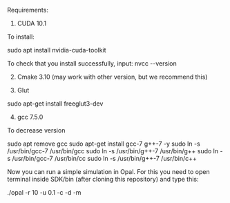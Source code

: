 Requirements:

1. CUDA 10.1 

To install:

sudo apt install nvidia-cuda-toolkit

To check that you install successfully, input:
nvcc --version

2. Cmake 3.10 (may work with other version, but we recommend this)

3. Glut

sudo apt-get install freeglut3-dev

4. gcc 7.5.0

To decrease version

sudo apt remove gcc
sudo apt-get install gcc-7 g++-7 -y
sudo ln -s /usr/bin/gcc-7 /usr/bin/gcc
sudo ln -s /usr/bin/g++-7 /usr/bin/g++
sudo ln -s /usr/bin/gcc-7 /usr/bin/cc
sudo ln -s /usr/bin/g++-7 /usr/bin/c++

Now you can run a simple simulation in Opal. For this you need to open terminal inside SDK/bin (after cloning this repository) and type this:

./opal -r 10 -u 0.1 -c -d -m

